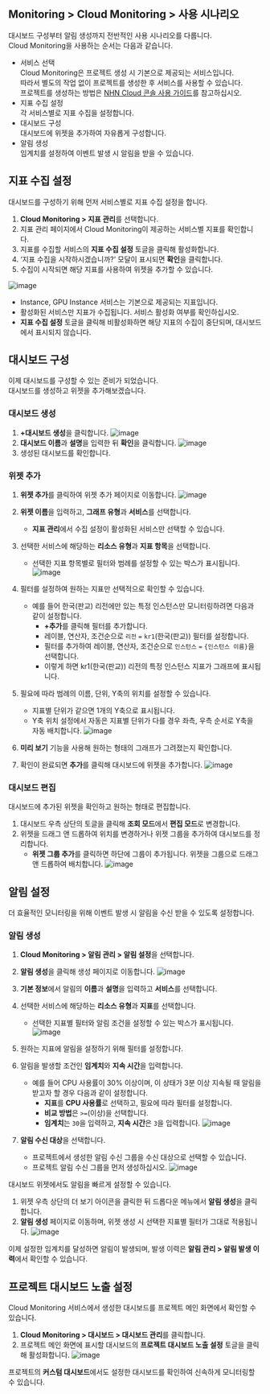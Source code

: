 ## Monitoring > Cloud Monitoring > 사용 시나리오
대시보드 구성부터 알림 생성까지 전반적인 사용 시나리오를 다룹니다.<br>
Cloud Monitoring을 사용하는 순서는 다음과 같습니다. 

- 서비스 선택<br>
  Cloud Monitoring은 프로젝트 생성 시 기본으로 제공되는 서비스입니다.<br>
  따라서 별도의 작업 없이 프로젝트를 생성한 후 서비스를 사용할 수 있습니다.<br>
  프로젝트를 생성하는 방법은 [NHN Cloud 콘솔 사용 가이드](/nhncloud/ko/console-guide-ninc/)를 참고하십시오.
- 지표 수집 설정<br>
  각 서비스별로 지표 수집을 설정합니다.
- 대시보드 구성<br>
  대시보드에 위젯을 추가하여 자유롭게 구성합니다.
- 알림 생성<br>
  임계치를 설정하여 이벤트 발생 시 알림을 받을 수 있습니다.

## 지표 수집 설정
대시보드를 구성하기 위해 먼저 서비스별로 지표 수집 설정을 합니다.

1. **Cloud Monitoring > 지표 관리**를 선택합니다.
2. 지표 관리 페이지에서 Cloud Monitoring이 제공하는 서비스별 지표를 확인합니다.
3. 지표를 수집할 서비스의 **지표 수집 설정** 토글을 클릭해 활성화합니다.
4. ‘지표 수집을 시작하시겠습니까?’ 모달이 표시되면 **확인**을 클릭합니다.
5. 수집이 시작되면 해당 지표를 사용하여 위젯을 추가할 수 있습니다.

![image](https://github.com/TOAST-DOCS/Monitoring-Cloud-Monitoring/assets/101690965/bb42aa0c-f8f8-4ed6-bc58-9b9e4a15cec6)

- Instance, GPU Instance 서비스는 기본으로 제공되는 지표입니다.
- 활성화된 서비스만 지표가 수집됩니다. 서비스 활성화 여부를 확인하십시오.
- **지표 수집 설정** 토글을 클릭해 비활성화하면 해당 지표의 수집이 중단되며, 대시보드에서 표시되지 않습니다.

## 대시보드 구성
이제 대시보드를 구성할 수 있는 준비가 되었습니다.<br>
대시보드를 생성하고 위젯을 추가해보겠습니다.


### 대시보드 생성
1. **+대시보드 생성**을 클릭합니다.
![image](https://github.com/TOAST-DOCS/Monitoring-Cloud-Monitoring/assets/101690965/87598547-0d55-498b-8a61-02eca1bdb5db)
2. **대시보드 이름**과 **설명**을 입력한 뒤 **확인**을 클릭합니다.
![image](https://github.com/TOAST-DOCS/Monitoring-Cloud-Monitoring/assets/101690965/08175aa4-934e-4d09-afcd-03b5552cfae5)
3. 생성된 대시보드를 확인합니다.


### 위젯 추가
1. **위젯 추가**를 클릭하여 위젯 추가 페이지로 이동합니다.
![image](https://github.com/TOAST-DOCS/Monitoring-Cloud-Monitoring/assets/101690965/9e20e916-7501-41b2-b24f-6961af8b026d)
2. **위젯 이름**을 입력하고, **그래프 유형**과 **서비스**를 선택합니다.
   - **지표 관리**에서 수집 설정이 활성화된 서비스만 선택할 수 있습니다.
3. 선택한 서비스에 해당하는 **리소스 유형**과 **지표 항목**을 선택합니다.
   - 선택한 지표 항목별로 필터와 범례를 설정할 수 있는 박스가 표시됩니다.
![image](https://github.com/TOAST-DOCS/Monitoring-Cloud-Monitoring/assets/101690965/5b739451-7084-4928-8d36-13a68ee6f9e7)

4. 필터를 설정하여 원하는 지표만 선택적으로 확인할 수 있습니다.
   - 예를 들어 한국(판교) 리전에만 있는 특정 인스턴스만 모니터링하려면 다음과 같이 설정합니다.
     - **+추가**를 클릭해 필터를 추가합니다.
     - 레이블, 연산자, 조건순으로 `리전` `=`  `kr1`(한국(판교)) 필터를 설정합니다.
     - 필터를 추가하여 레이블, 연산자, 조건순으로 `인스턴스` `=` `{인스턴스 이름}`을 선택합니다.
     - 이렇게 하면 kr1(한국(판교)) 리전의 특정 인스턴스 지표가 그래프에 표시됩니다.
5. 필요에 따라 범례의 이름, 단위, Y축의 위치를 설정할 수 있습니다.
   - 지표별 단위가 같으면 1개의 Y축으로 표시됩니다.
   - Y축 위치 설정에서 자동은 지표별 단위가 다를 경우 좌측, 우측 순서로 Y축을 자동 배치합니다.
![image](https://github.com/TOAST-DOCS/Monitoring-Cloud-Monitoring/assets/101690965/c2d9ca1d-45c0-4d6c-92b6-c36c44748925)

6. **미리 보기** 기능을 사용해 원하는 형태의 그래프가 그려졌는지 확인합니다.
7. 확인이 완료되면 **추가**를 클릭해 대시보드에 위젯을 추가합니다.
![image](https://github.com/TOAST-DOCS/Monitoring-Cloud-Monitoring/assets/101690965/3e194309-7b0d-427c-bf93-64fb2fc7a00a)


### 대시보드 편집
대시보드에 추가된 위젯을 확인하고 원하는 형태로 편집합니다.

1. 대시보드 우측 상단의 토글을 클릭해 **조회 모드**에서 **편집 모드**로 변경합니다.
2. 위젯을 드래그 앤 드롭하여 위치를 변경하거나 위젯 그룹을 추가하여 대시보드를 정리합니다.
   - **위젯 그룹 추가**를 클릭하면 하단에 그룹이 추가됩니다. 위젯을 그룹으로 드래그 앤 드롭하여 배치합니다.
![image](https://github.com/TOAST-DOCS/Monitoring-Cloud-Monitoring/assets/101690965/83543ece-bfd0-434f-bcc6-d117b3f18942)

## 알림 설정
더 효율적인 모니터링을 위해 이벤트 발생 시 알림을 수신 받을 수 있도록 설정합니다.

### 알림 생성
1. **Cloud Monitoring > 알림 관리 > 알림 설정**을 선택합니다.
2. **알림 생성**을 클릭해 생성 페이지로 이동합니다.
![image](https://github.com/TOAST-DOCS/Monitoring-Cloud-Monitoring/assets/101690965/50e2c389-e784-4b9b-84ab-08359da04c1a)

3. **기본 정보**에서 알림의 **이름**과 **설명**을 입력하고 **서비스**를 선택합니다.
4. 선택한 서비스에 해당하는 **리소스 유형**과 **지표**를 선택합니다.
   - 선택한 지표별 필터와 알림 조건을 설정할 수 있는 박스가 표시됩니다.
![image](https://github.com/TOAST-DOCS/Monitoring-Cloud-Monitoring/assets/101690965/23b67551-d97c-4bf9-8a58-009e89d38fbc)

5. 원하는 지표에 알림을 설정하기 위해 필터를 설정합니다.
6. 알림을 발생할 조건인 **임계치**와 **지속 시간**을 입력합니다.
   - 예를 들어 CPU 사용률이 30% 이상이며, 이 상태가 3분 이상 지속될 때 알림을 받고자 할 경우 다음과 같이 설정합니다.
     - **지표**를 **CPU 사용률**로 선택하고, 필요에 따라 필터를 설정합니다.
     - **비교 방법**은 `>=`(이상)을 선택합니다.
     - **임계치**는 `30`을 입력하고, **지속 시간**은 `3`을 입력합니다.
![image](https://github.com/TOAST-DOCS/Monitoring-Cloud-Monitoring/assets/101690965/30b3c669-d180-433d-9652-9a65a18f17ba)

7. **알림 수신 대상**을 선택합니다.
   - 프로젝트에서 생성한 알림 수신 그룹을 수신 대상으로 선택할 수 있습니다.
   - 프로젝트 알림 수신 그룹을 먼저 생성하십시오.
![image](https://github.com/TOAST-DOCS/Monitoring-Cloud-Monitoring/assets/101690965/65e5d9ca-86e1-4d0d-b260-fad9817e4ac5)

대시보드 위젯에서도 알림을 빠르게 설정할 수 있습니다.

1. 위젯 우측 상단의 더 보기 아이콘을 클릭한 뒤 드롭다운 메뉴에서 **알림 생성**을 클릭합니다.
2. **알림 생성** 페이지로 이동하며, 위젯 생성 시 선택한 지표별 필터가 그대로 적용됩니다.
![image](https://github.com/TOAST-DOCS/Monitoring-Cloud-Monitoring/assets/101690965/9ef138c3-51ef-4463-ae97-14098331a1e1)

이제 설정한 임계치를 달성하면 알림이 발생되며, 발생 이력은 **알림 관리 > 알림 발생 이력**에서 확인할 수 있습니다.

## 프로젝트 대시보드 노출 설정
Cloud Monitoring 서비스에서 생성한 대시보드를 프로젝트 메인 화면에서 확인할 수 있습니다.

1. **Cloud Monitoring > 대시보드 > 대시보드 관리**를 클릭합니다.
2. 프로젝트 메인 화면에 표시할 대시보드의 **프로젝트 대시보드 노출 설정** 토글을 클릭해 활성화합니다.
   ![image](https://github.com/TOAST-DOCS/Monitoring-Cloud-Monitoring/assets/101690965/8e2383b5-99c5-4d7d-ac17-9a406af90869)

프로젝트의 **커스텀 대시보드**에서도 설정한 대시보드를 확인하여 신속하게 모니터링할 수 있습니다.
